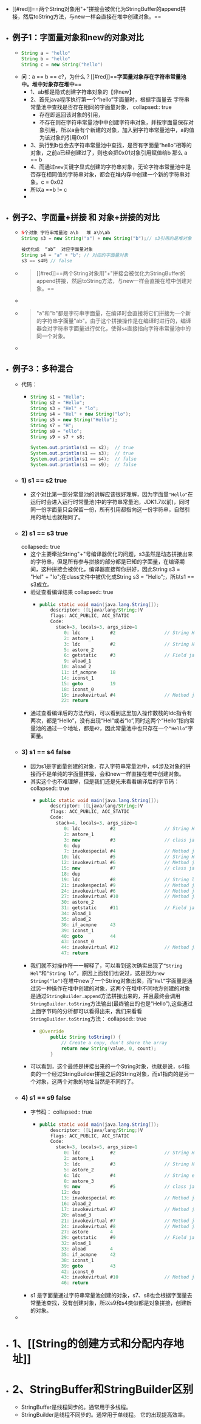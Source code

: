 - [[#red]]==两个String对象用"+"拼接会被优化为StringBuffer的append拼接，然后toString方法，与new一样会直接在堆中创建对象。==
- ## 例子1：字面量对象和new的对象对比
	- ```java
	  String a = "hello"
	  String b = "hello"
	  String c = new String("hello")  
	  ```
	- 问：a == b == c?，为什么？[[#red]]==**字面量对象存在字符串常量池中。堆中对象存在堆中**==
		- 1、ab都是隐式创建字符串对象的【非new】
		- 2、首先java程序执行第一个“hello”字面量时，根据字面量去 字符串常量池中查找是否存在相同的字面量对象，
		  collapsed:: true
			- 存在即返回该对象的引用，
			- 不存在则在字符串常量池中中创建字符串对象，并按字面量保存对象引用，所以a会有个新建的对象，加入到字符串常量池中，a的值为该对象的引用0x01
		- 3、执行到b也会去字符串常量池中查找，是否有字面量“hello”相等的对象，之前a已经创建过了，则也会把0x01对象引用赋值给b   那么  a == b
		- 4、而通过`new`关键字显式创建的字符串对象，无论字符串常量池中是否存在相同值的字符串对象，都会在堆内存中创建一个新的字符串对象。c = 0x02
		- 所以a ==b != c
		-
- ## 例子2、字面量+拼接 和 对象+拼接的对比
	- ```java
	  5个对象 字符串常量池 a\b   堆 a\b\ab 
	  String s3 = new String("a") + new String("b");// s3引用的是堆对象
	  
	  被优化成  “ab”  对应字面量对象
	  String s4 = "a" + "b"; // 对应的字面量对象
	  s3 == s4吗 // false
	  ```
	- > [[#red]]==两个String对象用"+"拼接会被优化为StringBuffer的append拼接，然后toString方法，与new一样会直接在堆中创建对象。==
	-
	- >"a"和"b"都是字符串字面量，在编译时会直接将它们拼接为一个新的字符串字面量"ab"。由于这个拼接操作是在编译时进行的，编译器会对字符串字面量进行优化，使得`s4`直接指向字符串常量池中的同一个对象。
	-
- ## 例子3：多种混合
	- 代码：
		- ```java
		  String s1 = "Hello";
		  String s2 = "Hello";
		  String s3 = "Hel" + "lo";
		  String s4 = "Hel" + new String("lo");
		  String s5 = new String("Hello");
		  String s7 = "H";
		  String s8 = "ello";
		  String s9 = s7 + s8;
		  
		  System.out.println(s1 == s2);  // true
		  System.out.println(s1 == s3);  // true
		  System.out.println(s1 == s4);  // false
		  System.out.println(s1 == s9);  // false
		  ```
	- ### 1) s1 == s2  true
		- 这个对比第一部分常量池的讲解应该很好理解，因为字面量`"Hello"`在运行时会进入运行时常量池(中的字符串常量池，JDK1.7以前)，同时同一份字面量只会保留一份，所有引用都指向这一份字符串，自然引用的地址也就相同了。
	- ### 2) s1 == s3 true
	  collapsed:: true
		- 这个主要牵扯String"+"号编译器优化的问题，s3虽然是动态拼接出来的字符串，但是所有参与拼接的部分都是已知的字面量，在编译期间，这种拼接会被优化，编译器直接帮你拼好，因此String s3 = "Hel" + "lo";在class文件中被优化成String s3 = "Hello";，所以s1 == s3成立。
		- 验证查看编译结果
		  collapsed:: true
			- ```JAVA
			  public static void main(java.lang.String[]);
			      descriptor: ([Ljava/lang/String;)V
			      flags: ACC_PUBLIC, ACC_STATIC
			      Code:
			        stack=3, locals=3, args_size=1
			           0: ldc           #2                  // String Hello
			           2: astore_1
			           3: ldc           #2                  // String Hello
			           5: astore_2
			           6: getstatic     #3                  // Field java/lang/System.out:Ljava/io/PrintStream;
			           9: aload_1
			          10: aload_2
			          11: if_acmpne     18
			          14: iconst_1
			          15: goto          19
			          18: iconst_0
			          19: invokevirtual #4                  // Method java/io/PrintStream.println:(Z)V
			          22: return
			  ```
		- 通过查看编译后的方法代码，可以看到这里加入操作数栈的ldc指令有两次，都是“Hello”，没有出现“Hel”或者“lo”,同时这两个“Hello”指向常量池的通过一个地址，都是`#2`，因此常量池中也只存在一个`“Hello”`字面量。
	- ### 3) s1 == s4 false
		- 因为s1是字面量创建的对象，存入字符串常量池中，s4涉及对象的拼接而不是单纯的字面量拼接，会和new一样直接在堆中创建对象。
		- 其实这个也不难理解，但是我们还是先来看看编译后的字节码：
		  collapsed:: true
			- ```java
			  public static void main(java.lang.String[]);
			      descriptor: ([Ljava/lang/String;)V
			      flags: ACC_PUBLIC, ACC_STATIC
			      Code:
			        stack=4, locals=3, args_size=1
			           0: ldc           #2                  // String Hello
			           2: astore_1
			           3: new           #3                  // class java/lang/StringBuilder
			           6: dup
			           7: invokespecial #4                  // Method java/lang/StringBuilder."<init>":()V
			          10: ldc           #5                  // String Hel
			          12: invokevirtual #6                  // Method java/lang/StringBuilder.append:(Ljava/lang/String;)Ljava/lang/StringBuilder;
			          15: new           #7                  // class java/lang/String
			          18: dup
			          19: ldc           #8                  // String lo
			          21: invokespecial #9                  // Method java/lang/String."<init>":(Ljava/lang/String;)V
			          24: invokevirtual #6                  // Method java/lang/StringBuilder.append:(Ljava/lang/String;)Ljava/lang/StringBuilder;
			          27: invokevirtual #10                 // Method java/lang/StringBuilder.toString:()Ljava/lang/String;
			          30: astore_2
			          31: getstatic     #11                 // Field java/lang/System.out:Ljava/io/PrintStream;
			          34: aload_1
			          35: aload_2
			          36: if_acmpne     43
			          39: iconst_1
			          40: goto          44
			          43: iconst_0
			          44: invokevirtual #12                 // Method java/io/PrintStream.println:(Z)V
			          47: return
			  ```
		- 我们就不对操作符一一解释了，可以看到这次确实出现了`“String Hel”`和`“String lo”`，原因上面我们也说过，这是因为`new String("lo")`在堆中new了一个String对象出来，而`“Hel”`字面量是通过另一种操作在堆中创建的对象，这两个在堆中不同地方创建的对象是通过`StringBuilder.append`方法拼接出来的，并且最终会调用`StringBuilder.toString`方法输出(最终输出的也是“Hello”),这些通过上面字节码的分析都可以看得出来，我们来看看`StringBuilder.toString`方法：
		  collapsed:: true
			- ```java
			  @Override
			      public String toString() {
			          // Create a copy, don't share the array
			          return new String(value, 0, count);
			      }
			  ```
		- 可以看到，这个最终是拼接出来的一个String对象，也就是说，s4指向的一个经过StringBuilder拼接之后的String对象，而s1指向的是另一个对象，这两个对象的地址当然是不同的了。
	- ### 4) s1 == s9 false
		- 字节码：
		  collapsed:: true
			- ```java
			  public static void main(java.lang.String[]);
			      descriptor: ([Ljava/lang/String;)V
			      flags: ACC_PUBLIC, ACC_STATIC
			      Code:
			        stack=3, locals=5, args_size=1
			           0: ldc           #2                  // String Hello
			           2: astore_1
			           3: ldc           #3                  // String H
			           5: astore_2
			           6: ldc           #4                  // String ello
			           8: astore_3
			           9: new           #5                  // class java/lang/StringBuilder
			          12: dup
			          13: invokespecial #6                  // Method java/lang/StringBuilder."<init>":()V
			          16: aload_2
			          17: invokevirtual #7                  // Method java/lang/StringBuilder.append:(Ljava/lang/String;)Ljava/lang/StringBuilder;
			          20: aload_3
			          21: invokevirtual #7                  // Method java/lang/StringBuilder.append:(Ljava/lang/String;)Ljava/lang/StringBuilder;
			          24: invokevirtual #8                  // Method java/lang/StringBuilder.toString:()Ljava/lang/String;
			          27: astore        4
			          29: getstatic     #9                  // Field java/lang/System.out:Ljava/io/PrintStream;
			          32: aload_1
			          33: aload         4
			          35: if_acmpne     42
			          38: iconst_1
			          39: goto          43
			          42: iconst_0
			          43: invokevirtual #10                 // Method java/io/PrintStream.println:(Z)V
			          46: return
			  ```
		- s1 是字面量通过字符串常量池创建的对象，s7、s8也会根据字面量去常量池查找，没有创建对象，所以s9和s4类似都是对象拼接，创建新的对象。
	-
- # 1、[[String的创建方式和分配内存地址]]
- # 2、StringBuffer和StringBuilder区别
	- StringBuffer是线程同步的。通常用于多线程。
	- StringBuilder是线程不同步的。通常用于单线程。 它的出现提高效率。